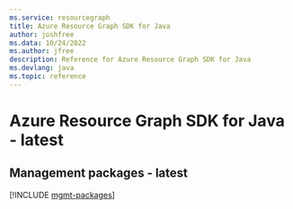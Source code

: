 ```yaml
---
ms.service: resourcegraph
title: Azure Resource Graph SDK for Java
author: joshfree
ms.data: 10/24/2022
ms.author: jfree
description: Reference for Azure Resource Graph SDK for Java
ms.devlang: java
ms.topic: reference
---
```

# Azure Resource Graph SDK for Java - latest

## Management packages - latest
[!INCLUDE [mgmt-packages](resource-graph-mgmt-index.md)]
